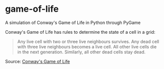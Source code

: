 # game-of-life
A simulation of Conway's Game of Life in Python through PyGame

Conway's Game of Life has rules to determine the state of a cell in a grid:

>Any live cell with two or three live neighbours survives.
>Any dead cell with three live neighbours becomes a live cell.
>All other live cells die in the next generation. Similarly, all other dead cells stay dead.

Source: [Conway's Game of Life](https://en.wikipedia.org/wiki/Conway%27s_Game_of_Life)
